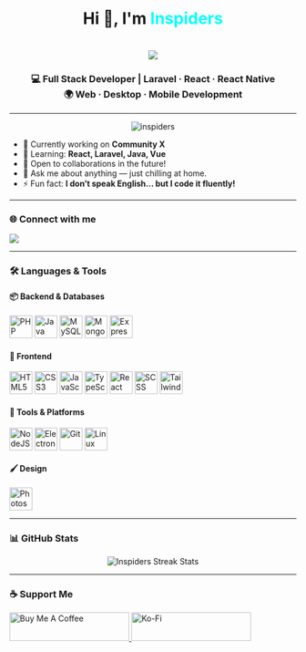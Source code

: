 <h1 align="center">Hi 👋, I'm <span style="color:#00FFFF;">Inspiders</span></h1>

<h1 align="center">
  <img src="https://readme-typing-svg.herokuapp.com/?font=Righteous&size=35&center=true&vCenter=true&width=600&height=70&duration=2000&lines=Error+404:+Inspiders+Not+Found;Full+Stack+Developer+On+The+Loose;&color=00FFFF" />
</h1>

<h3 align="center">
  💻 Full Stack Developer | Laravel · React · React Native <br>
  🌍 Web · Desktop · Mobile Development
</h3>

---

<p align="center">
  <img src="https://komarev.com/ghpvc/?username=inspiders&label=Profile%20views&color=00bfff&style=flat" alt="inspiders" />
</p>

- 🔭 Currently working on **Community X**
- 🌱 Learning: **React, Laravel, Java, Vue**
- 🤝 Open to collaborations in the future!
- 💬 Ask me about anything — just chilling at home.
- ⚡ Fun fact: **I don’t speak English... but I code it fluently!**

---

### 🌐 Connect with me

<p align="left">
  <a href="https://dev.to/skyspidersquick" target="_blank">
    <img src="https://img.shields.io/badge/Dev.to-000000?style=for-the-badge&logo=devdotto&logoColor=white" />
  </a>
</p>

---

### 🛠️ Languages & Tools

#### 📦 Backend & Databases
<p align="left">
  <img src="https://cdn.jsdelivr.net/gh/devicons/devicon/icons/php/php-original.svg" width="40" height="40" alt="PHP"/>
  <img src="https://cdn.jsdelivr.net/gh/devicons/devicon/icons/java/java-original.svg" width="40" height="40" alt="Java"/>
  <img src="https://cdn.jsdelivr.net/gh/devicons/devicon/icons/mysql/mysql-original-wordmark.svg" width="40" height="40" alt="MySQL"/>
  <img src="https://cdn.jsdelivr.net/gh/devicons/devicon/icons/mongodb/mongodb-original.svg" width="40" height="40" alt="MongoDB"/>
  <img src="https://cdn.jsdelivr.net/gh/devicons/devicon/icons/express/express-original.svg" width="40" height="40" alt="ExpressJS"/>
</p>

#### 🎨 Frontend
<p align="left">
  <img src="https://cdn.jsdelivr.net/gh/devicons/devicon/icons/html5/html5-original.svg" width="40" height="40" alt="HTML5"/>
  <img src="https://cdn.jsdelivr.net/gh/devicons/devicon/icons/css3/css3-original.svg" width="40" height="40" alt="CSS3"/>
  <img src="https://cdn.jsdelivr.net/gh/devicons/devicon/icons/javascript/javascript-original.svg" width="40" height="40" alt="JavaScript"/>
  <img src="https://cdn.jsdelivr.net/gh/devicons/devicon/icons/typescript/typescript-original.svg" width="40" height="40" alt="TypeScript"/>
  <img src="https://cdn.jsdelivr.net/gh/devicons/devicon/icons/react/react-original.svg" width="40" height="40" alt="React"/>
  <img src="https://cdn.jsdelivr.net/gh/devicons/devicon/icons/sass/sass-original.svg" width="40" height="40" alt="SCSS"/>
  <img src="https://www.vectorlogo.zone/logos/tailwindcss/tailwindcss-icon.svg" width="40" height="40" alt="TailwindCSS"/>
</p>

#### 🧰 Tools & Platforms
<p align="left">
  <img src="https://cdn.jsdelivr.net/gh/devicons/devicon/icons/nodejs/nodejs-original.svg" width="40" height="40" alt="NodeJS"/>
  <img src="https://cdn.jsdelivr.net/gh/devicons/devicon/icons/electron/electron-original.svg" width="40" height="40" alt="Electron"/>
  <img src="https://cdn.jsdelivr.net/gh/devicons/devicon/icons/git/git-original.svg" width="40" height="40" alt="Git"/>
  <img src="https://cdn.jsdelivr.net/gh/devicons/devicon/icons/linux/linux-original.svg" width="40" height="40" alt="Linux"/>
</p>

#### 🖌️ Design
<p align="left">
  <img src="https://cdn.jsdelivr.net/gh/devicons/devicon/icons/photoshop/photoshop-plain.svg" width="40" height="40" alt="Photoshop"/>
</p>

---

### 📊 GitHub Stats

<p align="center">
  <img src="https://github-readme-streak-stats.herokuapp.com/?user=inspiders&theme=tokyonight" alt="Inspiders Streak Stats" />
</p>

---

### ☕ Support Me

<p>
  <a href="https://www.buymeacoffee.com/inspiders" target="_blank">
    <img src="https://cdn.buymeacoffee.com/buttons/v2/default-yellow.png" height="50" width="210" alt="Buy Me A Coffee" />
  </a>
  <a href="https://ko-fi.com/inspiders" target="_blank">
    <img src="https://cdn.ko-fi.com/cdn/kofi3.png?v=3" height="50" width="210" alt="Ko-Fi" />
  </a>
</p>
